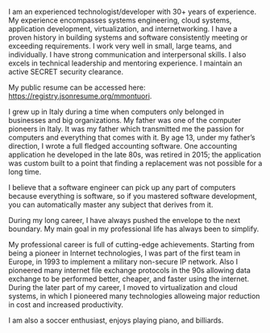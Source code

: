 I am an experienced technologist/developer with 30+ years of experience. My experience encompasses systems engineering,
 cloud systems, application development, virtualization, and internetworking. I have a proven history in building systems and software
 consistently meeting or exceeding requirements. I work very well in small, large teams, and individually. I have strong communication
 and interpersonal skills. I also excels in technical leadership and mentoring experience. I maintain an active SECRET security clearance.
 
My public resume can be accessed here: https://registry.jsonresume.org/mmontuori.
 
I grew up in Italy during a time when computers only belonged in businesses and big organizations. My father was one of the computer
 pioneers in Italy. It was my father which transmitted me the passion for computers and everything that comes with it. By age 13, under my
 father’s direction, I wrote a full fledged accounting software. One accounting application he developed in the late 80s, was retired in 2015;
 the application was custom built to a point that finding a replacement was not possible for a long time.
 
I believe that a software engineer can pick up any part of computers because everything is software, so if you mastered software development,
you can automatically master any subject that derives from it.
 
During my long career, I have always pushed the envelope to the next boundary. My main goal in my professional life has always
been to simplify.
 
My professional career is full of cutting-edge achievements. Starting from being a pioneer in Internet technologies, I was part
of the first team in Europe, in 1993 to implement a military non-secure IP network. Also I pioneered many internet file exchange protocols
in the 90s allowing data exchange to be performed better, cheaper, and faster using the internet. During the later part of my career, I
moved to virtualization and cloud systems, in which I pioneered many technologies alloweing major reduction in cost and increased productivity.
 
I am also a soccer enthusiast, enjoys playing piano, and billiards.
